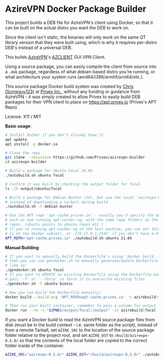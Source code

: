 # AzireVPN Docker Package Builder

This project builds a DEB file for AzireVPN's client using Docker, so that it can be built  on the actual distro you want the DEB to work on.

Since the client isn't static, the binaries will only work on the same QT library version that they were built using, which is why
it requires per-distro DEB's instead of a universal DEB.

This builds [AzireVPN](https://azirevpn.com)'s [AZCLIENT](https://github.com/azirevpn/azclient) GUI VPN Client.

Using a source package, you can easily compile the client from source into a `.deb` package, regardless of
what debian-based distro you're running, or what architecture your system runs (amd64/i386/armhf/arm64/etc.).

This source package Docker build system was created by [Chris (Someguy123)](https://github.com/Someguy123) at [Privex Inc.](https://www.privex.io),
without any funding or guidance from AzireVPN - it was simply created to allow Privex to easily build DEB packages for their
VPN client to place on https://apt.privex.io (Privex's APT Repo).

License: X11 / MIT

**Basic usage**:

```sh
# Install Docker if you don't already have it.
apt update
apt install -y docker.io

# Clone the repo
git clone --recursive https://github.com/Privex/azirevpn-builder
cd azirevpn-builder

# Build a package for Ubuntu Focal 20.04
./autobuild.sh ubuntu focal

# Confirm it was built by checking the output folder for focal
ls -lh output/ubuntu/focal

# Build a package for Debian Buster (10), but use the local 'azirevpn-0.5.0/' folder
# instead of downloading a tarball during build
./autobuild.sh -l debian buster

# Use the APT repo 'apt-cache.privex.io' - usually you'd specify the domain or IP of an apt cache server,
# such as one running apt-cacher-ng, with the same repo folders as the distros (i.e. /debian points to debian
# repos, /ubuntu points to ubuntu repos etc.)
# If you're running apt-cacher-ng on the host machine, you can set this to 172.17.0.1 (or whatever your host's IP
# is on the docker subnet), or '172.17.0.1:3142' if you don't have a HTTP reverse proxy on port 80.
APT_REPO="apt-cache.privex.io" ./autobuild.sh ubuntu 21.04
```

**Manual Building**:

```sh
# If you want to manually build the Dockerfile's using 'docker build -f dkr/ubuntu/Dockerfile.focal',
# then you can use gendocker.sh to manually generate/update Dockerfile's for debian-based distros,
# like so:
./gendocker.sh ubuntu focal
# If you want to UPDATE an existing Dockerfile using the Dockerfile.base, then you can
# pass '-f' or '--force' to force it to overwrite existing files
./gendocker.sh -f ubuntu bionic

# Now you can build the Dockerfile manually:
docker build --build-arg 'APT_REPO=apt-cache.privex.io' -t azirebuild:focal -f dkr/ubuntu/Dockerfile.focal .

# Then run your built container, remember to pass a volume for output
docker run --rm -v "${PWD}/output/focal:/output" -it azirebuild:focal
```

If you want a Docker build to read the AzireVPN source package files from disk (must be in the build context - i.e. same folder as the script),
instead of from a remote Tarball, set `AZIRE_SRC` to the location of the source package folder relative to the project root,
and set `AZIRE_DST` to `/build/azirevpn-0.5.0/` so that the contents of the local folder are copied to the correct folder inside
of the container.

```sh
AZIRE_SRC="azirevpn-0.5.0/" AZIRE_DST="/build/azirevpn-0.5.0/" ./autobuild.sh ubuntu bionic
```


